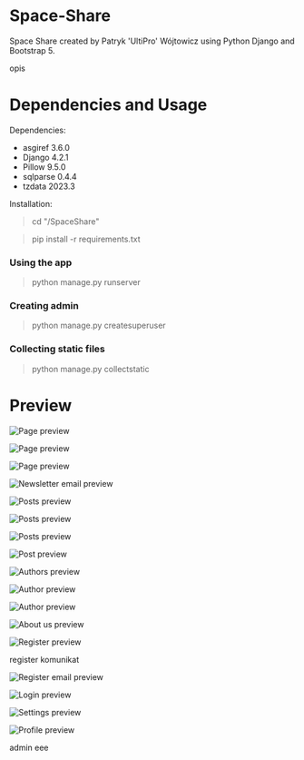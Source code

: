 # Space-Share
Space Share created by Patryk 'UltiPro' Wójtowicz using Python Django and Bootstrap 5.

opis

# Dependencies and Usage

Dependencies:

<ul>
  <li>asgiref 3.6.0</li>
  <li>Django 4.2.1</li>
  <li>Pillow 9.5.0</li>
  <li>sqlparse 0.4.4</li>
  <li>tzdata 2023.3</li>
</ul>

Installation:

> cd "/SpaceShare"

> pip install -r requirements.txt

### Using the app

> python manage.py runserver

### Creating admin

> python manage.py createsuperuser

### Collecting static files

> python manage.py collectstatic

# Preview

![Page preview](/screenshots/Page1.png)

![Page preview](/screenshots/Page2.png)

![Page preview](/screenshots/Page3.png)

![Newsletter email preview](/screenshots/Mail1.png)

![Posts preview](/screenshots/Posts1.png)

![Posts preview](/screenshots/Posts2.png)

![Posts preview](/screenshots/Posts3.png)

![Post preview](/screenshots/Post1.png)

![Authors preview](/screenshots/Authors1.png)

![Author preview](/screenshots/Author1.png)

![Author preview](/screenshots/Author2.png)

![About us preview](/screenshots/AboutUs1.png)

![Register preview](/screenshots/Register1.png)

register komunikat

![Register email preview](/screenshots/Mail2.png)

![Login preview](/screenshots/Login1.png)

![Settings preview](/screenshots/Settings1.png)

![Profile preview](/screenshots/Profile1.png)

admin eee
